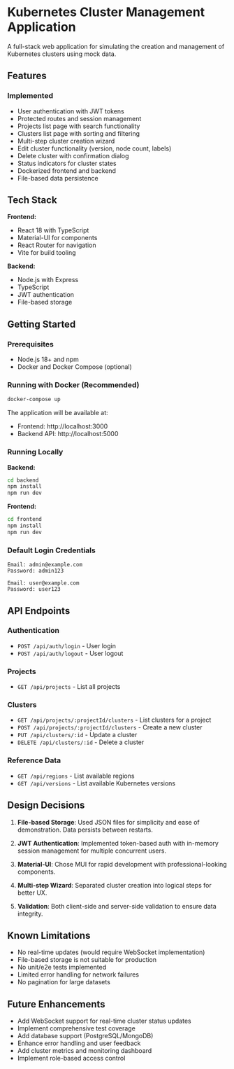# Kubernetes Cluster Management Application

A full-stack web application for simulating the creation and management of Kubernetes clusters using mock data.

## Features

### Implemented
- User authentication with JWT tokens
- Protected routes and session management
- Projects list page with search functionality
- Clusters list page with sorting and filtering
- Multi-step cluster creation wizard
- Edit cluster functionality (version, node count, labels)
- Delete cluster with confirmation dialog
- Status indicators for cluster states
- Dockerized frontend and backend
- File-based data persistence

## Tech Stack

**Frontend:**
- React 18 with TypeScript
- Material-UI for components
- React Router for navigation
- Vite for build tooling

**Backend:**
- Node.js with Express
- TypeScript
- JWT authentication
- File-based storage

## Getting Started

### Prerequisites
- Node.js 18+ and npm
- Docker and Docker Compose (optional)

### Running with Docker (Recommended)

```bash
docker-compose up
```

The application will be available at:
- Frontend: http://localhost:3000
- Backend API: http://localhost:5000

### Running Locally

**Backend:**
```bash
cd backend
npm install
npm run dev
```

**Frontend:**
```bash
cd frontend
npm install
npm run dev
```

### Default Login Credentials

```
Email: admin@example.com
Password: admin123

Email: user@example.com
Password: user123
```

## API Endpoints

### Authentication
- `POST /api/auth/login` - User login
- `POST /api/auth/logout` - User logout

### Projects
- `GET /api/projects` - List all projects

### Clusters
- `GET /api/projects/:projectId/clusters` - List clusters for a project
- `POST /api/projects/:projectId/clusters` - Create a new cluster
- `PUT /api/clusters/:id` - Update a cluster
- `DELETE /api/clusters/:id` - Delete a cluster

### Reference Data
- `GET /api/regions` - List available regions
- `GET /api/versions` - List available Kubernetes versions

## Design Decisions

1. **File-based Storage**: Used JSON files for simplicity and ease of demonstration. Data persists between restarts.

2. **JWT Authentication**: Implemented token-based auth with in-memory session management for multiple concurrent users.

3. **Material-UI**: Chose MUI for rapid development with professional-looking components.

4. **Multi-step Wizard**: Separated cluster creation into logical steps for better UX.

5. **Validation**: Both client-side and server-side validation to ensure data integrity.

## Known Limitations

- No real-time updates (would require WebSocket implementation)
- File-based storage is not suitable for production
- No unit/e2e tests implemented
- Limited error handling for network failures
- No pagination for large datasets

## Future Enhancements

- Add WebSocket support for real-time cluster status updates
- Implement comprehensive test coverage
- Add database support (PostgreSQL/MongoDB)
- Enhance error handling and user feedback
- Add cluster metrics and monitoring dashboard
- Implement role-based access control